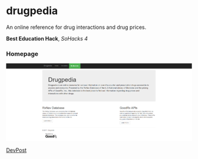 # drugpedia

An online reference for drug interactions and drug prices.

**Best Education Hack**, *SoHacks 4*

### Homepage
![alt text][homepage]

[homepage]: images/homepage.PNG

[DevPost](https://devpost.com/software/drugpedia)
